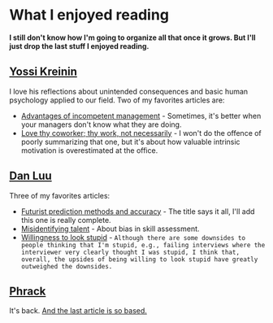 # What I enjoyed reading
**I still don't know how I'm going to organize all that once it grows. But I'll just drop the last stuff I enjoyed reading.**

## [Yossi Kreinin](yosefk.com/blog/)
I love his reflections about unintended consequences and basic human psychology applied to our field. Two of my favorites articles are:
- [Advantages of incompetent management](https://yosefk.com/blog/advantages-of-incompetent-management.html) - Sometimes, it's better when your managers don't know what they are doing.
- [Love thy coworker; thy work, not necessarily](https://yosefk.com/blog/love-thy-coworker-thy-work-not-necessarily.html) - I won't do the offence of poorly summarizing that one, but it's about how valuable intrinsic motivation is overestimated at the office.

## [Dan Luu](https://danluu.com/)
Three of my favorites articles:
- [Futurist prediction methods and accuracy](danluu.com/futurist-predictions/) - The title says it all, I'll add this one is really complete.
- [Misidentifying talent](danluu.com/talent/) - About bias in skill assessment.
- [Willingness to look stupid](https://danluu.com/look-stupid/) - `Although there are some downsides to people thinking that I'm stupid, e.g., failing interviews where the interviewer very clearly thought I was stupid, I think that, overall, the upsides of being willing to look stupid have greatly outweighed the downsides.`

## [Phrack](http://www.phrack.org/)
It's back. [And the last article is so based.](http://www.phrack.org/issues/71/17.html#article)

